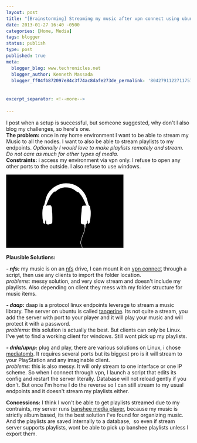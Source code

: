 ```yaml
---
layout: post
title: "[Brainstorming] Streaming my music after vpn connect using ubuntu as a server and both nexus 7 and Ubuntu client."
date: 2013-01-27 16:40 -0500
categories: [Home, Media]
tags: blogger
status: publish
type: post
published: true
meta:
  blogger_blog: www.techronicles.net
  blogger_author: Kenneth Massada
  blogger_ff04fb872097e84c3f74ac8dafe273de_permalink: '8042791122711757412'


excerpt_separator: <!--more-->

---
```

I post when a setup is successful, but someone suggested, why don't I also blog my challenges, so here's one.<br>
<b>The problem:</b> once in my home environment I want to be able to stream my Music to all the nodes. I want to also be able to stream playlists to my endpoints. <i>Optionally I would love to make playlists remotely and stream. Do not care as much for other types of media.</i><br>
<b>Constraints:</b> i access my environment via vpn only. I refuse to open any other ports to the outside. I also refuse to use windows.

<img border="0" height="200" src="/assets/images/wp/154123-headphones-headphones.jpg" width="320" />

<a name="more"></a>
<b>Plausible Solutions:</b><br />

<b><i>- nfs:</i></b> my music is on an <a href="https://help.ubuntu.com/community/SettingUpNFSHowTo">nfs</a> drive, I can mount it on <a href="http://askubuntu.com/questions/28733/how-do-i-run-a-script-after-openvpn-has-connected-successfully">vpn connect</a> through a script, then use any clients to import the folder location.<br />
<i>problems:</i> messy solution, and very slow stream and doesn't include my playlists. Also depending on client they mess with my folder structure for music items.<br>

<b><i>- daap:</i></b> daap is a protocol linux endpoints leverage to stream a music library. The server on ubuntu is called <a href="http://isaraffee.wordpress.com/2012/03/05/setup-music-sharing-server-using-tangerine-in-ubuntu/">tangerine</a>.
Its not quite a stream, you add the server with port to your player and it will play your music and will protect it with a password.<br />
<i>problems:</i> this solution is actually the best. But clients can only be Linux. I've yet to find a working client for windows. Still wont pick up my playlists.<br>

<b><i>- dnla/upnp:</i></b> plug and play, there are various solutions on Linux, i chose <a href="https://help.ubuntu.com/community/MediaTomb">mediatomb</a>.
It requires several ports but its biggest pro is it will stream to your PlayStation and any imaginable client.<br />
<i>problems:</i> this is also messy. It will only stream to one interface or one IP scheme. So when I connect through vpn, I launch a script that edits its config and restart the server literally. Database will not reload gently if you don't.
But once I'm home I do the reverse so I can still stream to my usual endpoints and it doesn't stream my playlists either. <br>

<b>Concessions:</b> I think I won't be able to get playlists streamed due to my contraints, my server runs <a href="http://banshee.fm/">banshee media player</a>, because my music is strictly album based, its the best solution I've found for organizing music. And the
playlists are saved internally to a database,  so even if stream server supports playlists, wont be able to pick up banshee playlists unless I export them.
